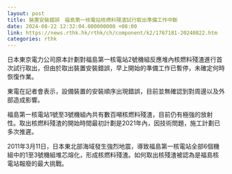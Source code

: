 ```yaml
---
layout: post
title: 裝置安裝錯誤　福島第一核電站核燃料殘渣試行取出準備工作中斷
date: 2024-08-22 12:32:04.000000000 +08:00
link: https://news.rthk.hk/rthk/ch/component/k2/1767181-20240822.htm
categories: rthk
---
```


日本東京電力公司原本計劃對福島第一核電站2號機組反應堆內核燃料殘渣進行首次試行取出，但由於取出裝置安裝錯誤，早上開始的準備工作已暫停，未確定何時恢復作業。

東電在記者會表示，設備裝置的安裝順序出現錯誤，目前並無確認到對周邊以及外部造成影響。

福島第一核電站1號至3號機組內共有數百噸核燃料殘渣，目前仍有極強的放射性。取出核燃料殘渣的開始時間最初計劃是2021年內，因技術問題，施工計劃已多次推遲。

2011年3月11日，日本東北部海域發生強烈地震，導致福島第一核電站全部6個機組中的1至3號機組堆芯熔化，形成核燃料殘渣。如何取出核殘渣被認為是福島核電站報廢的最大挑戰。
